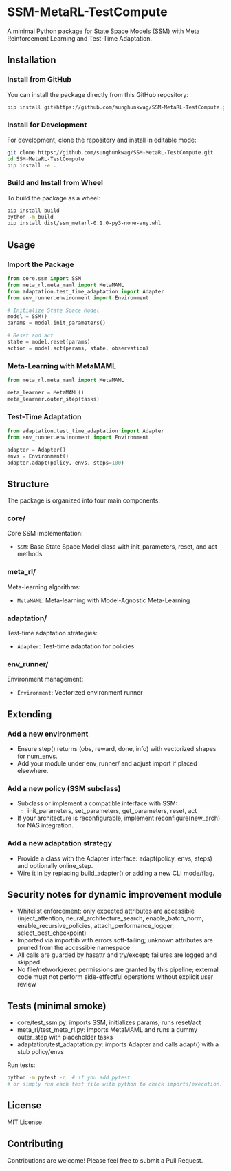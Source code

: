 # SSM-MetaRL-TestCompute
A minimal Python package for State Space Models (SSM) with Meta Reinforcement Learning and Test-Time Adaptation.

## Installation

### Install from GitHub
You can install the package directly from this GitHub repository:
```bash
pip install git+https://github.com/sunghunkwag/SSM-MetaRL-TestCompute.git
```

### Install for Development
For development, clone the repository and install in editable mode:
```bash
git clone https://github.com/sunghunkwag/SSM-MetaRL-TestCompute.git
cd SSM-MetaRL-TestCompute
pip install -e .
```

### Build and Install from Wheel
To build the package as a wheel:
```bash
pip install build
python -m build
pip install dist/ssm_metarl-0.1.0-py3-none-any.whl
```

## Usage

### Import the Package
```python
from core.ssm import SSM
from meta_rl.meta_maml import MetaMAML
from adaptation.test_time_adaptation import Adapter
from env_runner.environment import Environment

# Initialize State Space Model
model = SSM()
params = model.init_parameters()

# Reset and act
state = model.reset(params)
action = model.act(params, state, observation)
```

### Meta-Learning with MetaMAML
```python
from meta_rl.meta_maml import MetaMAML

meta_learner = MetaMAML()
meta_learner.outer_step(tasks)
```

### Test-Time Adaptation
```python
from adaptation.test_time_adaptation import Adapter
from env_runner.environment import Environment

adapter = Adapter()
envs = Environment()
adapter.adapt(policy, envs, steps=100)
```

## Structure
The package is organized into four main components:

### core/
Core SSM implementation:
- `SSM`: Base State Space Model class with init_parameters, reset, and act methods

### meta_rl/
Meta-learning algorithms:
- `MetaMAML`: Meta-learning with Model-Agnostic Meta-Learning

### adaptation/
Test-time adaptation strategies:
- `Adapter`: Test-time adaptation for policies

### env_runner/
Environment management:
- `Environment`: Vectorized environment runner

## Extending

### Add a new environment
- Ensure step() returns (obs, reward, done, info) with vectorized shapes for num_envs.
- Add your module under env_runner/ and adjust import if placed elsewhere.

### Add a new policy (SSM subclass)
- Subclass or implement a compatible interface with SSM:
  - init_parameters, set_parameters, get_parameters, reset, act
- If your architecture is reconfigurable, implement reconfigure(new_arch) for NAS integration.

### Add a new adaptation strategy
- Provide a class with the Adapter interface: adapt(policy, envs, steps) and optionally online_step.
- Wire it in by replacing build_adapter() or adding a new CLI mode/flag.

## Security notes for dynamic improvement module
- Whitelist enforcement: only expected attributes are accessible (inject_attention, neural_architecture_search, enable_batch_norm, enable_recursive_policies, attach_performance_logger, select_best_checkpoint)
- Imported via importlib with errors soft-failing; unknown attributes are pruned from the accessible namespace
- All calls are guarded by hasattr and try/except; failures are logged and skipped
- No file/network/exec permissions are granted by this pipeline; external code must not perform side-effectful operations without explicit user review

## Tests (minimal smoke)
- core/test_ssm.py: imports SSM, initializes params, runs reset/act
- meta_rl/test_meta_rl.py: imports MetaMAML and runs a dummy outer_step with placeholder tasks
- adaptation/test_adaptation.py: imports Adapter and calls adapt() with a stub policy/envs

Run tests:
```bash
python -m pytest -q  # if you add pytest
# or simply run each test file with python to check imports/execution.
```

## License
MIT License

## Contributing
Contributions are welcome! Please feel free to submit a Pull Request.
